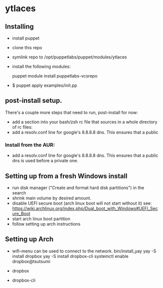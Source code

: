 # ytlaces

## Installing

* install puppet
* clone this repo
* symlink repo to /opt/puppetlabs/puppet/modules/ytlaces
* install the following modules:

    puppet module install puppetlabs-vcsrepo

* $ puppet apply examples/init.pp

## post-install setup.

There's a couple more steps that need to run, post-install for now:

* add a section into your bash/zsh rc file that sources in a whole directory of rc files:
* add a resolv.conf line for google's 8.8.8.8 dns. This ensures that a public

### Install from the AUR:

* add a resolv.conf line for google's 8.8.8.8 dns. This ensures that a public
  dns is used before a private one.


## Setting up from a fresh Windows install

* run disk manager ("Create and format hard disk partitions") in the search
* shrink main volume by desired amount.
* disable UEFI secure boot (arch linux boot will not start without it)
  see: https://wiki.archlinux.org/index.php/Dual_boot_with_Windows#UEFI_Secure_Boot
* start arch linux boot partition
* follow setting up arch instructions

## Setting up Arch

* wifi-menu can be used to connect to the network.
    bin/install_yay
    yay -S install dropbox
    yay -S install dropbox-cli
    systemctl enable dropbox@tsutsumi

* dropbox
* dropbox-cli

